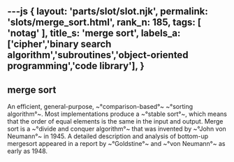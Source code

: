 ---js
{
  layout: 'parts/slot/slot.njk',
  permalink: 'slots/merge_sort.html',
  rank_n: 185,
  tags: [ 'notag' ],
  title_s: 'merge sort',
  labels_a: ['cipher','binary search algorithm','subroutines','object-oriented programming','code library'],
}
---
## merge sort

An efficient, general-purpose, ~°comparison-based°~ ~°sorting algorithm°~. Most implementations produce a ~°stable sort°~, which means that the order of equal elements is the same in the input and output. Merge sort is a ~°divide and conquer algorithm°~ that was invented by ~°John von Neumann°~ in 1945. A detailed description and analysis of bottom-up mergesort appeared in a report by ~°Goldstine°~ and ~°von Neumann°~ as early as 1948.

